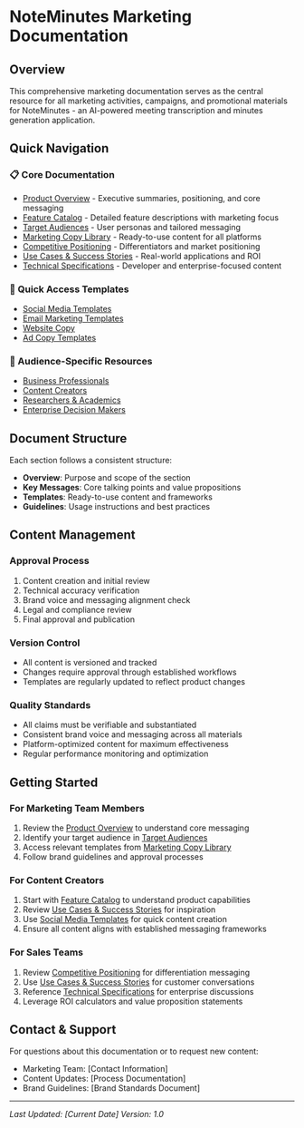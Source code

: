 # NoteMinutes Marketing Documentation

## Overview

This comprehensive marketing documentation serves as the central resource for all marketing activities, campaigns, and promotional materials for NoteMinutes - an AI-powered meeting transcription and minutes generation application.

## Quick Navigation

### 📋 Core Documentation
- [Product Overview](./product-overview/README.md) - Executive summaries, positioning, and core messaging
- [Feature Catalog](./features/README.md) - Detailed feature descriptions with marketing focus
- [Target Audiences](./audiences/README.md) - User personas and tailored messaging
- [Marketing Copy Library](./copy-library/README.md) - Ready-to-use content for all platforms
- [Competitive Positioning](./competitive/README.md) - Differentiators and market positioning
- [Use Cases & Success Stories](./use-cases/README.md) - Real-world applications and ROI
- [Technical Specifications](./technical/README.md) - Developer and enterprise-focused content

### 🎯 Quick Access Templates
- [Social Media Templates](./copy-library/social-media/)
- [Email Marketing Templates](./copy-library/email/)
- [Website Copy](./copy-library/website/)
- [Ad Copy Templates](./copy-library/advertising/)

### 👥 Audience-Specific Resources
- [Business Professionals](./audiences/business-professionals.md)
- [Content Creators](./audiences/content-creators.md)
- [Researchers & Academics](./audiences/researchers.md)
- [Enterprise Decision Makers](./audiences/enterprise.md)

## Document Structure

Each section follows a consistent structure:
- **Overview**: Purpose and scope of the section
- **Key Messages**: Core talking points and value propositions
- **Templates**: Ready-to-use content and frameworks
- **Guidelines**: Usage instructions and best practices

## Content Management

### Approval Process
1. Content creation and initial review
2. Technical accuracy verification
3. Brand voice and messaging alignment check
4. Legal and compliance review
5. Final approval and publication

### Version Control
- All content is versioned and tracked
- Changes require approval through established workflows
- Templates are regularly updated to reflect product changes

### Quality Standards
- All claims must be verifiable and substantiated
- Consistent brand voice and messaging across all materials
- Platform-optimized content for maximum effectiveness
- Regular performance monitoring and optimization

## Getting Started

### For Marketing Team Members
1. Review the [Product Overview](./product-overview/README.md) to understand core messaging
2. Identify your target audience in [Target Audiences](./audiences/README.md)
3. Access relevant templates from [Marketing Copy Library](./copy-library/README.md)
4. Follow brand guidelines and approval processes

### For Content Creators
1. Start with [Feature Catalog](./features/README.md) to understand product capabilities
2. Review [Use Cases & Success Stories](./use-cases/README.md) for inspiration
3. Use [Social Media Templates](./copy-library/social-media/) for quick content creation
4. Ensure all content aligns with established messaging frameworks

### For Sales Teams
1. Review [Competitive Positioning](./competitive/README.md) for differentiation messaging
2. Use [Use Cases & Success Stories](./use-cases/README.md) for customer conversations
3. Reference [Technical Specifications](./technical/README.md) for enterprise discussions
4. Leverage ROI calculators and value proposition statements

## Contact & Support

For questions about this documentation or to request new content:
- Marketing Team: [Contact Information]
- Content Updates: [Process Documentation]
- Brand Guidelines: [Brand Standards Document]

---

*Last Updated: [Current Date]*
*Version: 1.0*